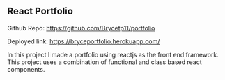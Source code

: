 ## React Portfolio

Github Repo: https://github.com/Brycetp11/portfolio

Deployed link: https://bryceportfolio.herokuapp.com/

In this project I made a portfolio using reactjs as the front end framework. This project uses a combination of functional and class based react components.